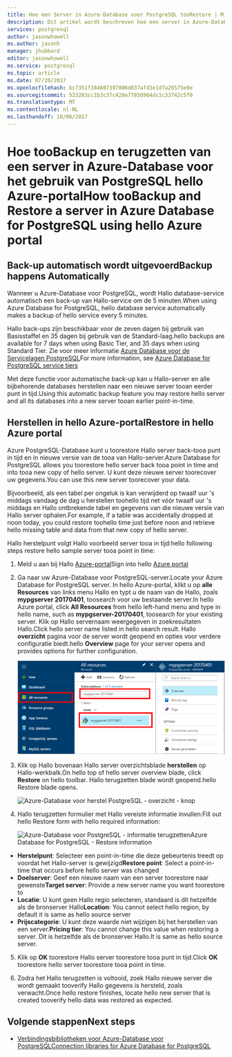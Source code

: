 ```yaml
---
title: Hoe een Server in Azure-Database voor PostgreSQL tooRestore | Microsoft Docs
description: Dit artikel wordt beschreven hoe een server in Azure-Database voor het gebruik van PostgreSQL toorestore hello Azure-portal.
services: postgresql
author: jasonwhowell
ms.author: jasonh
manager: jhubbard
editor: jasonwhowell
ms.service: postgresql
ms.topic: article
ms.date: 07/20/2017
ms.openlocfilehash: bc7351f384607397806d837afd3e1d7a26575e0e
ms.sourcegitcommit: 523283cc1b3c37c428e77850964dc1c33742c5f0
ms.translationtype: MT
ms.contentlocale: nl-NL
ms.lasthandoff: 10/06/2017
---
```

# <a name="how-toobackup-and-restore-a-server-in-azure-database-for-postgresql-using-hello-azure-portal"></a><span data-ttu-id="c6af8-103">Hoe tooBackup en terugzetten van een server in Azure-Database voor het gebruik van PostgreSQL hello Azure-portal</span><span class="sxs-lookup"><span data-stu-id="c6af8-103">How tooBackup and Restore a server in Azure Database for PostgreSQL using hello Azure portal</span></span>

## <a name="backup-happens-automatically"></a><span data-ttu-id="c6af8-104">Back-up automatisch wordt uitgevoerd</span><span class="sxs-lookup"><span data-stu-id="c6af8-104">Backup happens Automatically</span></span>
<span data-ttu-id="c6af8-105">Wanneer u Azure-Database voor PostgreSQL, wordt Hallo database-service automatisch een back-up van Hallo-service om de 5 minuten.</span><span class="sxs-lookup"><span data-stu-id="c6af8-105">When using Azure Database for PostgreSQL, hello database service automatically makes a backup of hello service every 5 minutes.</span></span> 

<span data-ttu-id="c6af8-106">Hallo back-ups zijn beschikbaar voor de zeven dagen bij gebruik van Basisstaffel en 35 dagen bij gebruik van de Standard-laag.</span><span class="sxs-lookup"><span data-stu-id="c6af8-106">hello backups are available for 7 days when using Basic Tier, and 35 days when using Standard Tier.</span></span> <span data-ttu-id="c6af8-107">Zie voor meer informatie [Azure Database voor de Servicelagen PostgreSQL](concepts-service-tiers.md)</span><span class="sxs-lookup"><span data-stu-id="c6af8-107">For more information, see [Azure Database for PostgreSQL service tiers](concepts-service-tiers.md)</span></span>

<span data-ttu-id="c6af8-108">Met deze functie voor automatische back-up kan u Hallo-server en alle bijbehorende databases herstellen naar een nieuwe server tooan eerder punt in tijd.</span><span class="sxs-lookup"><span data-stu-id="c6af8-108">Using this automatic backup feature you may restore hello server and all its databases into a new server tooan earlier point-in-time.</span></span>

## <a name="restore-in-hello-azure-portal"></a><span data-ttu-id="c6af8-109">Herstellen in hello Azure-portal</span><span class="sxs-lookup"><span data-stu-id="c6af8-109">Restore in hello Azure portal</span></span>
<span data-ttu-id="c6af8-110">Azure PostgreSQL-Database kunt u toorestore Hallo server back-tooa punt in tijd en in nieuwe versie van de tooa van Hallo-server.</span><span class="sxs-lookup"><span data-stu-id="c6af8-110">Azure Database for PostgreSQL allows you toorestore hello server back tooa point in time and into tooa new copy of hello server.</span></span> <span data-ttu-id="c6af8-111">U kunt deze nieuwe server toorecover uw gegevens.</span><span class="sxs-lookup"><span data-stu-id="c6af8-111">You can use this new server toorecover your data.</span></span> 

<span data-ttu-id="c6af8-112">Bijvoorbeeld, als een tabel per ongeluk is kan verwijderd op twaalf uur 's middags vandaag de dag u herstellen toohello tijd net vóór twaalf uur 's middags en Hallo ontbrekende tabel en gegevens van die nieuwe versie van Hallo server ophalen.</span><span class="sxs-lookup"><span data-stu-id="c6af8-112">For example, if a table was accidentally dropped at noon today, you could restore toohello time just before noon and retrieve hello missing table and data from that new copy of hello server.</span></span>

<span data-ttu-id="c6af8-113">Hallo herstelpunt volgt Hallo voorbeeld server tooa in tijd:</span><span class="sxs-lookup"><span data-stu-id="c6af8-113">hello following steps restore hello sample server tooa point in time:</span></span>
1. <span data-ttu-id="c6af8-114">Meld u aan bij Hallo [Azure-portal](https://portal.azure.com/)</span><span class="sxs-lookup"><span data-stu-id="c6af8-114">Sign into hello [Azure portal](https://portal.azure.com/)</span></span>
2. <span data-ttu-id="c6af8-115">Ga naar uw Azure-Database voor PostgreSQL-server.</span><span class="sxs-lookup"><span data-stu-id="c6af8-115">Locate your Azure Database for PostgreSQL server.</span></span> <span data-ttu-id="c6af8-116">In hello Azure-portal, klikt u op **alle Resources** van links menu Hallo en typt u de naam van de Hallo, zoals **mypgserver 20170401**, toosearch voor uw bestaande server.</span><span class="sxs-lookup"><span data-stu-id="c6af8-116">In hello Azure portal, click **All Resources** from hello left-hand menu and type in hello name, such as **mypgserver-20170401**, toosearch for your existing server.</span></span> <span data-ttu-id="c6af8-117">Klik op Hallo servernaam weergegeven in zoekresultaten Hallo.</span><span class="sxs-lookup"><span data-stu-id="c6af8-117">Click hello server name listed in hello search result.</span></span> <span data-ttu-id="c6af8-118">Hallo **overzicht** pagina voor de server wordt geopend en opties voor verdere configuratie biedt.</span><span class="sxs-lookup"><span data-stu-id="c6af8-118">hello **Overview** page for your server opens and provides options for further configuration.</span></span>

   ![Azure-portal - toolocate uw server zoeken](media/postgresql-howto-restore-server-portal/1-locate.png)

3. <span data-ttu-id="c6af8-120">Klik op Hallo bovenaan Hallo server overzichtsblade **herstellen** op Hallo-werkbalk.</span><span class="sxs-lookup"><span data-stu-id="c6af8-120">On hello top of hello server overview blade, click **Restore** on hello toolbar.</span></span> <span data-ttu-id="c6af8-121">Hallo terugzetten blade wordt geopend.</span><span class="sxs-lookup"><span data-stu-id="c6af8-121">hello Restore blade opens.</span></span>

   ![Azure-Database voor herstel PostgreSQL - overzicht - knop](./media/postgresql-howto-restore-server-portal/2_server.png)

4. <span data-ttu-id="c6af8-123">Hallo terugzetten formulier met Hallo vereiste informatie invullen:</span><span class="sxs-lookup"><span data-stu-id="c6af8-123">Fill out hello Restore form with hello required information:</span></span>

   ![<span data-ttu-id="c6af8-124">Azure-Database voor PostgreSQL - informatie terugzetten</span><span class="sxs-lookup"><span data-stu-id="c6af8-124">Azure Database for PostgreSQL - Restore information</span></span> ](./media/postgresql-howto-restore-server-portal/3_restore.png)
  - <span data-ttu-id="c6af8-125">**Herstelpunt**: Selecteer een point-in-time die deze gebeurtenis treedt op voordat het Hallo-server is gewijzigd</span><span class="sxs-lookup"><span data-stu-id="c6af8-125">**Restore point**: Select a point-in-time that occurs before hello server was changed</span></span>
  - <span data-ttu-id="c6af8-126">**Doelserver**: Geef een nieuwe naam van een server toorestore naar gewenste</span><span class="sxs-lookup"><span data-stu-id="c6af8-126">**Target server**: Provide a new server name you want toorestore to</span></span>
  - <span data-ttu-id="c6af8-127">**Locatie**: U kunt geen Hallo regio selecteren, standaard is dit hetzelfde als de bronserver Hallo</span><span class="sxs-lookup"><span data-stu-id="c6af8-127">**Location**: You cannot select hello region, by default it is same as hello source server</span></span>
  - <span data-ttu-id="c6af8-128">**Prijscategorie**: U kunt deze waarde niet wijzigen bij het herstellen van een server.</span><span class="sxs-lookup"><span data-stu-id="c6af8-128">**Pricing tier**: You cannot change this value when restoring a server.</span></span> <span data-ttu-id="c6af8-129">Dit is hetzelfde als de bronserver Hallo.</span><span class="sxs-lookup"><span data-stu-id="c6af8-129">It is same as hello source server.</span></span> 

5. <span data-ttu-id="c6af8-130">Klik op **OK** toorestore Hallo server toorestore tooa punt in tijd.</span><span class="sxs-lookup"><span data-stu-id="c6af8-130">Click **OK** toorestore hello server toorestore tooa point in time.</span></span> 

6. <span data-ttu-id="c6af8-131">Zodra het Hallo terugzetten is voltooid, zoek Hallo nieuwe server die wordt gemaakt tooverify Hallo gegevens is hersteld, zoals verwacht.</span><span class="sxs-lookup"><span data-stu-id="c6af8-131">Once hello restore finishes, locate hello new server that is created tooverify hello data was restored as expected.</span></span>

## <a name="next-steps"></a><span data-ttu-id="c6af8-132">Volgende stappen</span><span class="sxs-lookup"><span data-stu-id="c6af8-132">Next steps</span></span>
- [<span data-ttu-id="c6af8-133">Verbindingsbibliotheken voor Azure-Database voor PostgreSQL</span><span class="sxs-lookup"><span data-stu-id="c6af8-133">Connection libraries for Azure Database for PostgreSQL</span></span>](concepts-connection-libraries.md)
